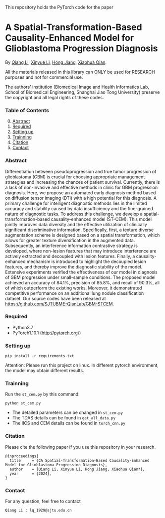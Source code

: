 This repository holds the PyTorch code for the paper
# A Spatial-Transformation-Based Causality-Enhanced Model for Glioblastoma Progression Diagnosis

By [Qiang Li](https://faculty.hdu.edu.cn/txgxxy/lq2/main.htm), [Xinyue Li](https://mihi.sjtu.edu.cn/lxy.html), [Hong Jiang](https://www.scholarmate.com/P/iErui2), [Xiaohua Qian](https://bme.sjtu.edu.cn/Web/FacultyDetail/46).

All the materials released in this library can ONLY be used for RESEARCH purposes and not for commercial use.

The authors' institution (Biomedical Image and Health Informatics Lab, School of Biomedical Engineering, Shanghai Jiao Tong University) preserve the copyright and all legal rights of these codes.

### Table of Contents
0. [Abstract](#Abstract)
0. [Required](#Required)
0. [Setting up](#Setting-up)
0. [Trainning](#Trainning)
0. [Citation](#Citation)
0. [Contact](#Contact)

### Abstract

Differentiation between pseudoprogression and true tumor progression of glioblastoma (GBM) is crucial for choosing appropriate management strategies and increasing the chances of patient survival. Currently, there is a lack of non-invasive and effective methods in clinic for GBM progression diagnosis. Here, we propose an automated early diagnosis method based on diffusion tensor imaging (DTI) with a high potential for this diagnosis. A primary challenge for intelligent diagnostic methods lies in the limited accuracy and stability caused by data insufficiency and the fine-grained nature of diagnostic tasks. To address this challenge, we develop a spatial-transformation-based causality-enhanced model (ST-CEM). This model jointly improves data diversity and the effective utilization of clinically significant discriminative information. Specifically, first, a texture diverse augmentation scheme is designed based on a spatial transformation, which allows for greater texture diversification in the augmented data. Subsequently, an interference information contrastive strategy is developed, where non-lesion features that may introduce interference are actively extracted and decoupled with lesion features. Finally, a causality-enhanced mechanism is introduced to highlight the decoupled lesion features, and thereby improve the diagnostic stability of the model. Extensive experiments verified the effectiveness of our model in diagnosis of GBM progression under small-sample conditions. The proposed model achieved an accuracy of 84.1%, precision of 85.8%, and recall of 90.3%, all of which outperform the existing works. Moreover, it demonstrated competitive performance on an additional lung nodule classification dataset. Our source codes have been released at https://github.com/SJTUBME-QianLab/GBM-STCEM.


### Required

- Python3.7
- PyTorch1.10.1 (http://pytorch.org/)

### Setting up
```
pip install -r requirements.txt
```
Attention:
Please run this project on linux.
In different pytorch environment, the model may obtain different results. 

### Trainning
Run the ```st_cem.py``` by this command:
```
python st_cem.py
```
- The detailed parameters can be changed in ```st_cem.py``` 
- The TDAS details can be found in ```get_all_data.py```
- The IICS and CEM details can be found in ```torch_cnn.py```
### Citation
Please cite the following paper if you use this repository in your research.
```
@inproceedings{
  title     = {CA Spatial-Transformation-Based Causality-Enhanced Model for Glioblastoma Progression Diagnosis},
  author    = {Qiang Li, Xinyue Li, Hong Jiang, Xiaohua Qian*},
  year      = {2024},
}
```

### Contact
For any question, feel free to contact
```
Qiang Li : lq_1929@sjtu.edu.cn
```
